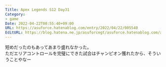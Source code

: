 ```yaml
---
Title: Apex Legends S12 Day31
Category:
- game
Date: 2022-04-22T00:55:40+09:00
URL: https://asuforce.hatenablog.com/entry/2022/04/22/005540
EditURL: https://blog.hatena.ne.jp/asuforcegt/asuforce.hatenablog.com/atom/entry/13574176438085120887
---
```


短めだったのもあってあまり盛れなかった。  
ただエリアコントロールを完璧にできた試合はチャンピオン獲れたから、そういうことやなー
